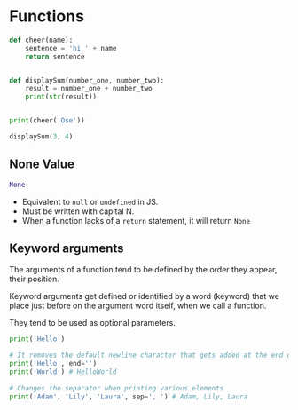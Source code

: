 # Functions

```python
def cheer(name):
    sentence = 'hi ' + name
    return sentence


def displaySum(number_one, number_two):
    result = number_one + number_two
    print(str(result))


print(cheer('Ose'))

displaySum(3, 4)
```

## None Value

```python
None
```

- Equivalent to `null` or `undefined` in JS.
- Must be written with capital N. 
- When a function lacks of a `return` statement, it will return `None`

## Keyword arguments

The arguments of a function tend to be defined by the order they appear, their position.

Keyword arguments get defined or identified by a word (keyword) that we place just before on the argument word itself, when we call a function.  

They tend to be used as optional parameters.

```python
print('Hello')

# It removes the default newline character that gets added at the end of each print function
print('Hello', end='')
print('World') # HelloWorld
 
# Changes the separator when printing various elements
print('Adam', 'Lily', 'Laura', sep=', ') # Adam, Lily, Laura 
```
